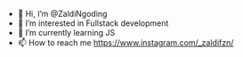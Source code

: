 - 👋 Hi, I’m @ZaldiNgoding
- 👀 I’m interested in Fullstack development
- 🌱 I’m currently learning JS
- 📫 How to reach me https://www.instagram.com/_zaldifzn/


<!---
ZaldiNgoding/ZaldiNgoding is a ✨ special ✨ repository because its `README.md` (this file) appears on your GitHub profile.
You can click the Preview link to take a look at your changes.
--->
